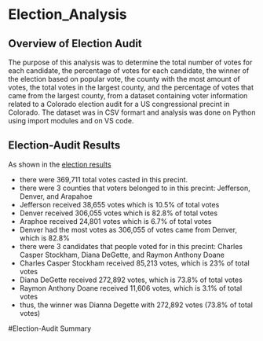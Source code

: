 # Election_Analysis

## Overview of Election Audit
The purpose of this analysis was to determine the total number of votes for each candidate, the percentage of votes for each candidate, the winner of the election based on popular vote, the county with the most amount of votes, the total votes in the largest county, and the percentage of votes that came from the largest county, from a dataset containing voter information related to a Colorado election audit for a US congressional precint in Colorado. The dataset was in CSV formart and analysis was done on Python using import modules and on VS code.

## Election-Audit Results
 As shown in the [election results](https://github.com/MuddassirR/Election_Analysis/blob/main/election_analysis.txt) 
 - there were 369,711 total votes casted in this precint.
 - there were 3 counties that voters belonged to in this precint: Jefferson, Denver, and Arapahoe
 - Jefferson received 38,655 votes which is 10.5% of total votes
 - Denver received 306,055 votes which is 82.8% of total votes
 - Araphoe received 24,801 votes which is 6.7% of total votes
 - Denver had the most votes as 306,055 of votes came from Denver, which is 82.8%
 - there were 3 candidates that people voted for in this precint: Charles Casper Stockham, Diana DeGette, and Raymon Anthony Doane
 - Charles Casper Stockham received 85,213 votes, which is 23% of total votes
 - Diana DeGette received 272,892 votes, which is 73.8% of total votes
 - Raymon Anthony Doane received 11,606 votes, which is 3.1% of total votes
 - thus, the winner was Dianna Degette with 272,892 votes (73.8% of total votes)

#Election-Audit Summary
